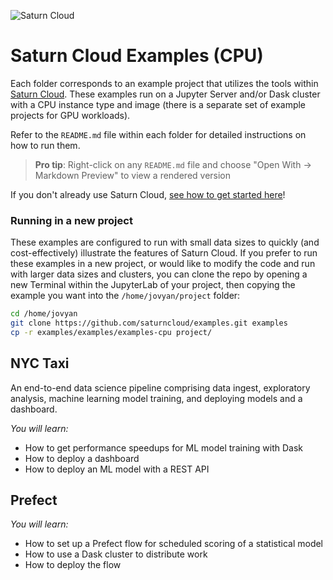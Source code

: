 ![Saturn Cloud](https://pbs.twimg.com/media/EeBsCTPX0AAICkt.png)

# Saturn Cloud Examples (CPU)

Each folder corresponds to an example project that utilizes the tools within [Saturn Cloud](https://www.saturncloud.io/s/). These examples run on a Jupyter Server and/or Dask cluster with a CPU instance type and image (there is a separate set of example projects for GPU workloads).

Refer to the `README.md` file within each folder for detailed instructions on how to run them.

> **Pro tip**: Right-click on any `README.md` file and choose "Open With -> Markdown Preview" to view a rendered version

If you don't already use Saturn Cloud, [see how to get started here](https://www.saturncloud.io/docs/getting-started/)!

### Running in a new project

These examples are configured to run with small data sizes to quickly (and cost-effectively) illustrate the features of Saturn Cloud. If you prefer to run these examples in a new project, or would like to modify the code and run with larger data sizes and clusters, you can clone the repo by opening a new Terminal within the JupyterLab of your project, then copying the example you want into the `/home/jovyan/project` folder:

```bash
cd /home/jovyan
git clone https://github.com/saturncloud/examples.git examples
cp -r examples/examples/examples-cpu project/
```


## NYC Taxi

An end-to-end data science pipeline comprising data ingest, exploratory analysis, machine learning model training, and deploying models and a dashboard.

*You will learn:*
- How to get performance speedups for ML model training with Dask
- How to deploy a dashboard
- How to deploy an ML model with a REST API

## Prefect

*You will learn:*
- How to set up a Prefect flow for scheduled scoring of a statistical model
- How to use a Dask cluster to distribute work
- How to deploy the flow
